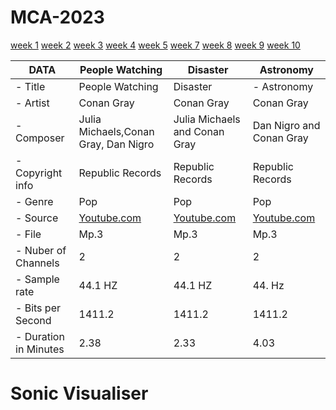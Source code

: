 
# MCA-2023

[week 1](week1.md)
[week 2](week2.md)
[week 3](week3.md)
[week 4](week4.md)
[week 5](week5.md)
[week 7](week7.md)
[week 8](week8.md)
[week 9](week9.md)
[week 10](week10.md)

| DATA          | People Watching       | Disaster       |  Astronomy     |
| ----------------- | ----------------- | ----------------- | ----------------- | 
| - Title           |  People Watching        | Disaster          | - Astronomy          |
| - Artist         |  Conan Gray          |  Conan Gray         |  Conan Gray          |
| - Composer        |  Julia Michaels,Conan Gray, Dan Nigro       |  Julia Michaels and Conan Gray         |  Dan Nigro and Conan Gray          |
| - Copyright info  |  Republic Records         |  Republic Records          |  Republic Records         |
| - Genre           |  Pop          |  Pop          | Pop          |
| - Source          |  [Youtube.com](https://www.youtube.com/watch?v=goqqohUitmw)          | [Youtube.com](https://www.youtube.com/watch?v=9cMPFEEuh0g)          | [Youtube.com](https://www.youtube.com/watch?v=PNKxAWiu4Fc)          | 
| - File            | Mp.3          | Mp.3        | Mp.3        |
| - Nuber of Channels| 2          |  2         | 2          |
| - Sample rate     | 44.1 HZ          | 44.1 HZ         | 44. Hz        |
| - Bits per Second    | 1411.2          | 1411.2          | 1411.2         |
| - Duration in Minutes        | 2.38         | 2.33         | 4.03          |

# Sonic Visualiser


